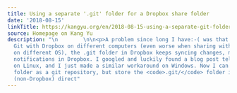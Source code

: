 ```yaml
---
title: Using a separate '.git' folder for a Dropbox share folder
date: '2018-08-15'
linkTitle: https://kangyu.org/en/2018-08-15-using-a-separate-git-folder-for-a-dropbox-share-folder/
source: Homepage on Kang Yu
description: "\n        \n\n<p>A problem since long I have:-( was that when I use
  Git with Dropbox on different computers (even worse when sharing with others or
  on different OS), the .git folder in Dropbox keeps syncing changes, making annoying
  notifications in Dropbox. I googled and luckily found a blog post telling the trick
  on Linux, and I just made a similar workaround on Windows. Now I can use any Dropbox
  folder as a git repository, but store the <code>.git/</code> folder in a separate
  (non-Dropbox) direct"
---
```


